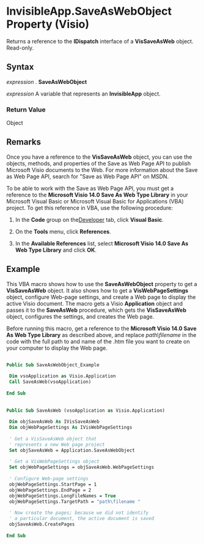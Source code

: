 
# InvisibleApp.SaveAsWebObject Property (Visio)

Returns a reference to the  **IDispatch** interface of a **VisSaveAsWeb** object. Read-only.


## Syntax

 _expression_ . **SaveAsWebObject**

 _expression_ A variable that represents an **InvisibleApp** object.


### Return Value

Object


## Remarks

Once you have a reference to the  **VisSaveAsWeb** object, you can use the objects, methods, and properties of the Save as Web Page API to publish Microsoft Visio documents to the Web. For more information about the Save as Web Page API, search for "Save as Web Page API" on MSDN.

To be able to work with the Save as Web Page API, you must get a reference to the  **Microsoft Visio 14.0 Save As Web Type Library** in your Microsoft Visual Basic or Microsoft Visual Basic for Applications (VBA) project. To get this reference in VBA, use the following procedure:


1. In the  **Code** group on the[Developer](http://msdn.microsoft.com/library/1bdc55f5-8fc7-7257-03d5-c049eceb29ff%28Office.15%29.aspx) tab, click **Visual Basic**.
    
2. On the  **Tools** menu, click **References**.
    
3. In the  **Available References** list, select **Microsoft Visio 14.0 Save As Web Type Library** and click **OK**.
    

## Example

This VBA macro shows how to use the  **SaveAsWebObject** property to get a **VisSaveAsWeb** object. It also shows how to get a **VisWebPageSettings** object, configure Web-page settings, and create a Web page to display the active Visio document. The macro gets a Visio **Application** object and passes it to the **SaveAsWeb** procedure, which gets the **VisSaveAsWeb** object, configures the settings, and creates the Web page.

Before running this macro, get a reference to the  **Microsoft Visio 14.0 Save As Web Type Library** as described above, and replace _path\filename_ in the code with the full path to and name of the .htm file you want to create on your computer to display the Web page.




```vb
 
Public Sub SaveAsWebObject_Example 
 
 Dim vsoApplication as Visio.Application 
 Call SaveAsWeb(vsoApplication) 
 
End Sub 
 
 
Public Sub SaveAsWeb (vsoApplication as Visio.Application) 
 
 Dim objSaveAsWeb As IVisSaveAsWeb 
 Dim objWebPageSettings As IVisWebPageSettings 
 
 ' Get a VisSaveAsWeb object that 
 ' represents a new Web page project 
 Set objSaveAsWeb = Application.SaveAsWebObject 
 
 ' Get a VisWebPageSettings object 
 Set objWebPageSettings = objSaveAsWeb.WebPageSettings 
 
 ' Configure Web-page settings 
 objWebPageSettings.StartPage = 1 
 objWebPageSettings.EndPage = 2 
 objWebPageSettings.LongFileNames = True 
 objWebPageSettings.TargetPath = "path\filename " 
 
 ' Now create the pages; because we did not identify 
 ' a particular document, the active document is saved 
 objSaveAsWeb.CreatePages 
 
End Sub
```

